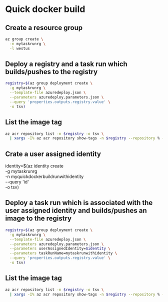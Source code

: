 # Quick docker build

## Create a resource group

```bash
az group create \
  -n mytaskrunrg \
  -l westus
```

## Deploy a registry and a task run which builds/pushes to the registry

```bash
registry=$(az group deployment create \
  -g mytaskrunrg \
  --template-file azuredeploy.json \
  --parameters azuredeploy.parameters.json \
  --query 'properties.outputs.registry.value' \
  -o tsv)
```

## List the image tag

```bash
az acr repository list -n $registry -o tsv \
  | xargs -I% az acr repository show-tags -n $registry --repository % --detail -o table
```

## Crate a user assigned identity

identity=$(az identity create \
  -g mytaskrunrg \
  -n myquickdockerbuildrunwithidentity \
  --query 'id' \
  -o tsv)

## Deploy a task run which is associated with the user assigned identity and builds/pushes an image to the registry

```bash
registry=$(az group deployment create \
  -g mytaskrunrg \
  --template-file azuredeploy.json \
  --parameters azuredeploy.parameters.json \
  --parameters userAssignedIdentity=$identity \
  --parameters taskRunName=mytaskrunwithidentity \
  --query 'properties.outputs.registry.value' \
  -o tsv)
```

## List the image tag

```bash
az acr repository list -n $registry -o tsv \
  | xargs -I% az acr repository show-tags -n $registry --repository % --detail -o table
```
